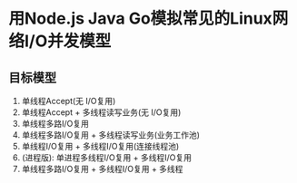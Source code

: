 # 用Node.js Java Go模拟常见的Linux网络I/O并发模型

## 目标模型

1. 单线程Accept(无 I/O复用)
2. 单线程Accept + 多线程读写业务(无 I/O复用)
3. 单线程多路I/O复用
4. 单线程多路I/O复用 + 多线程读写业务(业务工作池)
5. 单线程I/O复用 + 多线程I/O复用(连接线程池)
6. (进程版): 单进程多线程I/O复用 + 多线程I/O复用
7. 单线程多路I/O复用 + 多线程I/O复用 + 多线程